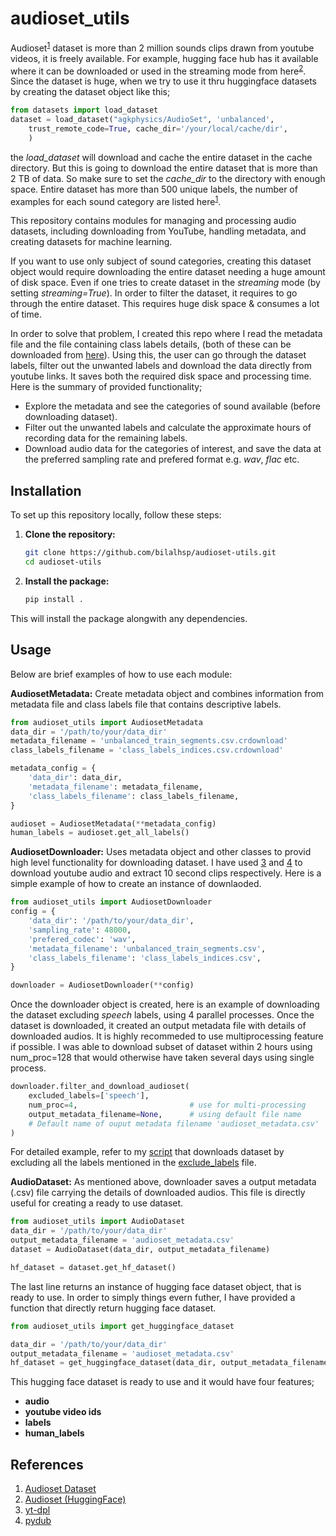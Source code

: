 # audioset_utils

Audioset<sup>[1]</sup> dataset is more than 2 million sounds clips drawn from youtube videos, it is freely available. For example, hugging face hub has it available where it can be downloaded or used in the streaming mode from here<sup>[2]</sup>. Since the dataset is huge, when we try to use it thru huggingface datasets by creating the dataset object like this;
```python
from datasets import load_dataset
dataset = load_dataset("agkphysics/AudioSet", 'unbalanced',
    trust_remote_code=True, cache_dir='/your/local/cache/dir',
    )
```
the *load_dataset* will download and cache the entire dataset in the cache directory. But this is going to download the entire dataset that is more than 2 TB of data. So make sure to set the *cache_dir* to the directory with enough space.
Entire dataset has more than 500 unique labels, the number of examples for each sound category are listed here<sup>[1]</sup>. 

This repository contains modules for managing and processing audio datasets, including downloading from YouTube, handling metadata, and creating datasets for machine learning.

If you want to use only subject of sound categories, creating this dataset object would require downloading the entire dataset needing a huge amount of disk space. Even if one tries to create dataset in the *streaming* mode (by setting *streaming=True*). In order to filter the dataset, it requires to go through the entire dataset. This requires huge disk space & consumes a lot of time.

In order to solve that problem, I created this repo where I read the metadata file and the file containing class labels details, (both of these can be downloaded from [here](https://research.google.com/audioset/download.html)). Using this, the user can go through the dataset labels, filter out the unwanted labels and download the data directly from youtube links. It saves both the required disk space and processing time. Here is the summary of provided functionality;
- Explore the metadata and see the categories of sound available (before downloading dataset).
- Filter out the unwanted labels and calculate the approximate hours of recording data for the remaining labels.
- Download audio data for the categories of interest, and save the data at the preferred sampling rate and prefered format e.g. *wav*, *flac* etc.

## Installation

To set up this repository locally, follow these steps:

1. **Clone the repository:**
    ```bash
    git clone https://github.com/bilalhsp/audioset-utils.git
    cd audioset-utils
    ```

2. **Install the package:**
    ```bash
    pip install .
    ```
This will install the package alongwith any dependencies.


## Usage

Below are brief examples of how to use each module:

**AudiosetMetadata:** Create metadata object and combines information from metadata file and class labels file that contains descriptive labels.
```python
from audioset_utils import AudiosetMetadata
data_dir = '/path/to/your/data_dir'
metadata_filename = 'unbalanced_train_segments.csv.crdownload'
class_labels_filename = 'class_labels_indices.csv.crdownload'

metadata_config = {
    'data_dir': data_dir,
    'metadata_filename': metadata_filename,
    'class_labels_filename': class_labels_filename,
}

audioset = AudiosetMetadata(**metadata_config)
human_labels = audioset.get_all_labels()
```

**AudiosetDownloader:** Uses metadata object and other classes to provid high level functionality for downloading dataset. I have used [3] and [4] to download youtube audio and extract 10 second clips respectively. Here is a simple example of how to create an instance of downlaoded.

```python
from audioset_utils import AudiosetDownloader
config = {
    'data_dir': '/path/to/your/data_dir',
    'sampling_rate': 48000,
    'prefered_codec': 'wav',
    'metadata_filename': 'unbalanced_train_segments.csv',
    'class_labels_filename': 'class_labels_indices.csv',
}

downloader = AudiosetDownloader(**config)
```
Once the downloader object is created, here is an example of downloading the dataset excluding *speech* labels, using 4 parallel processes. Once the dataset is downloaded, it created an output metadata file with details of downloaded audios. It is highly recommeded to use multiprocessing feature if possible. I was able to download subset of dataset within 2 hours using num_proc=128 that would otherwise have taken several days using single process.

```python
downloader.filter_and_download_audioset(
    excluded_labels=['speech'],         
    num_proc=4,                         # use for multi-processing
    output_metadata_filename=None,	    # using default file name
    # Default name of ouput metadata filename 'audioset_metadata.csv'
)
```

For detailed example, refer to my [script](./scripts/download_subset_audioset.py) that downloads dataset by excluding all the labels mentioned in the [exclude_labels](./scripts/excluded_labels.yml) file.

**AudioDataset:** As mentioned above, downloader saves a output metadata (.csv) file carrying the details of downloaded audios. This file is directly useful for creating a ready to use dataset. 

```python
from audioset_utils import AudioDataset
data_dir = '/path/to/your/data_dir'
output_metadata_filename = 'audioset_metadata.csv'
dataset = AudioDataset(data_dir, output_metadata_filename)

hf_dataset = dataset.get_hf_dataset()
```
The last line returns an instance of hugging face dataset object, that is ready to use. In order to simply things evern futher, I have provided a function that directly return hugging face dataset. 
```python
from audioset_utils import get_huggingface_dataset

data_dir = '/path/to/your/data_dir'
output_metadata_filename = 'audioset_metadata.csv'
hf_dataset = get_huggingface_dataset(data_dir, output_metadata_filename)
```
This hugging face dataset is ready to use and it would have four features;
- **audio** 
- **youtube video ids**
- **labels**
- **human_labels**

## References

1. [Audioset Dataset](https://research.google.com/audioset/)
2. [Audioset (HuggingFace)](https://huggingface.co/datasets/agkphysics/AudioSet)
3. [yt-dpl](https://github.com/yt-dlp/yt-dlp)
4. [pydub](https://github.com/jiaaro/pydub)


[1]: https://research.google.com/audioset/
[2]: https://huggingface.co/datasets/agkphysics/AudioSet
[3]: https://github.com/yt-dlp/yt-dlp
[4]: https://github.com/jiaaro/pydub





